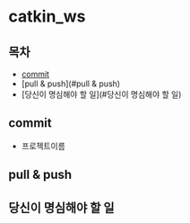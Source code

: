 # catkin_ws

## 목차
  - [commit](#commit)
  - [pull & push](#pull & push)
  - [당신이 명심해야 할 일](#당신이 명심해야 할 일)

## commit
- 프로젝트이름

## pull & push

## 당신이 명심해야 할 일
